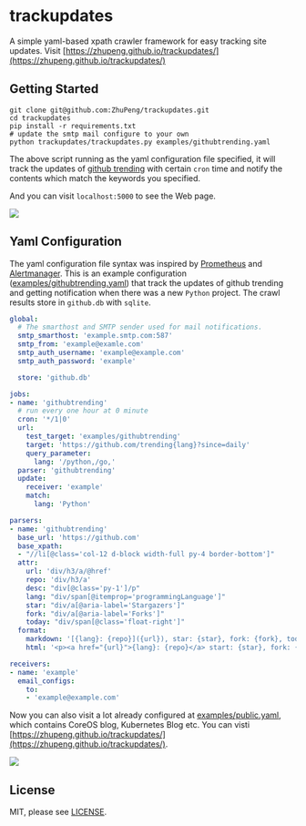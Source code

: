 # trackupdates
A simple yaml-based xpath crawler framework for easy tracking site updates. Visit [https://zhupeng.github.io/trackupdates/](https://zhupeng.github.io/trackupdates/)




## Getting Started
```
git clone git@github.com:ZhuPeng/trackupdates.git
cd trackupdates
pip install -r requirements.txt
# update the smtp mail configure to your own
python trackupdates/trackupdates.py examples/githubtrending.yaml
```
The above script running as the yaml configuration file specified, it will track the updates of [github trending](https://github.com/trending?since=daily) with certain `cron` time and notify the contents which match the keywords you specified.

And you can visit `localhost:5000` to see the Web page.

![](https://7465-test-3c9b5e-1258459492.tcb.qcloud.la/trackupdates/example.png)



## Yaml Configuration
The yaml configuration file syntax was inspired by [Prometheus](https://github.com/prometheus/prometheus) and [Alertmanager](https://github.com/prometheus/alertmanager). This is an example configuration ([examples/githubtrending.yaml](examples/githubtrending.yaml)) that track the updates of github trending and getting notification when there was a new `Python` project. The crawl results store in `github.db` with `sqlite`.

```yaml
global:
  # The smarthost and SMTP sender used for mail notifications.
  smtp_smarthost: 'example.smtp.com:587'
  smtp_from: 'example@examle.com'
  smtp_auth_username: 'example@example.com'
  smtp_auth_password: 'example'

  store: 'github.db'

jobs:
- name: 'githubtrending'
  # run every one hour at 0 minute
  cron: '*/1|0'
  url:
    test_target: 'examples/githubtrending'
    target: 'https://github.com/trending{lang}?since=daily'
    query_parameter:
      lang: '/python,/go,'
  parser: 'githubtrending'
  update:
    receiver: 'example'
    match:
      lang: 'Python'

parsers:
- name: 'githubtrending'
  base_url: 'https://github.com'
  base_xpath:
  - "//li[@class='col-12 d-block width-full py-4 border-bottom']"
  attr:
    url: 'div/h3/a/@href'
    repo: 'div/h3/a'
    desc: "div[@class='py-1']/p"
    lang: "div/span[@itemprop='programmingLanguage']"
    star: "div/a[@aria-label='Stargazers']"
    fork: "div/a[@aria-label='Forks']"
    today: "div/span[@class='float-right']"
  format:
    markdown: '[{lang}: {repo}]({url}), star: {star}, fork: {fork}, today-star: {today} <br> {desc}'
    html: '<p><a href="{url}">{lang}: {repo}</a> start: {star}, fork: {fork}, today-star: {today}, {desc}</p>'

receivers:
- name: 'example'
  email_configs:
    to:
    - 'example@example.com'
```

Now you can also visit a lot already configured at [examples/public.yaml](examples/public.yaml), which contains CoreOS blog, Kubernetes Blog etc. You can visti [https://zhupeng.github.io/trackupdates/](https://zhupeng.github.io/trackupdates/).

![](https://7465-test-3c9b5e-1258459492.tcb.qcloud.la/trackupdates/webui.png)



## License

MIT, please see [LICENSE](LICENSE).
